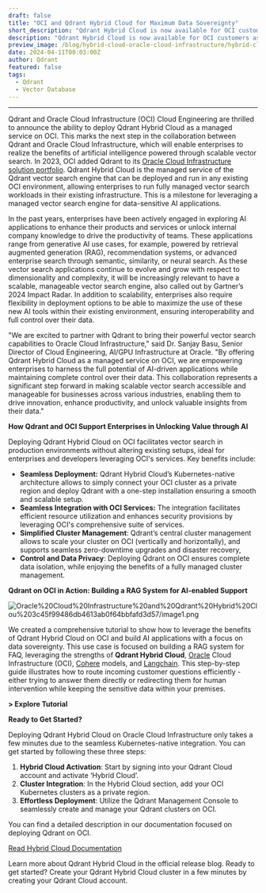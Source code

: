 ```yaml
---
draft: false
title: "OCI and Qdrant Hybrid Cloud for Maximum Data Sovereignty"
short_description: "Qdrant Hybrid Cloud is now available for OCI customers as a managed vector search engine for data-sensitive AI apps." 
description: "Qdrant Hybrid Cloud is now available for OCI customers as a managed vector search engine for data-sensitive AI apps."
preview_image: /blog/hybrid-cloud-oracle-cloud-infrastructure/hybrid-cloud-oracle-cloud-infrastructure.png
date: 2024-04-11T00:03:00Z
author: Qdrant
featured: false
tags:
  - Qdrant
  - Vector Database
---
```


****

Qdrant and Oracle Cloud Infrastructure (OCI) Cloud Engineering are thrilled to announce the ability to deploy Qdrant Hybrid Cloud as a managed service on OCI. This marks the next step in the collaboration between Qdrant and Oracle Cloud Infrastructure, which will enable enterprises to realize the benefits of artificial intelligence powered through scalable vector search. In 2023, OCI added Qdrant to its [Oracle Cloud Infrastructure solution portfolio](https://blogs.oracle.com/cloud-infrastructure/post/vecto-database-qdrant-support-oci-kubernetes). Qdrant Hybrid Cloud is the managed service of the Qdrant vector search engine that can be deployed and run in any existing OCI environment, allowing enterprises to run fully managed vector search workloads in their existing infrastructure. This is a milestone for leveraging a managed vector search engine for data-sensitive AI applications.

In the past years, enterprises have been actively engaged in exploring AI applications to enhance their products and services or unlock internal company knowledge to drive the productivity of teams. These applications range from generative AI use cases, for example, powered by retrieval augmented generation (RAG), recommendation systems, or advanced enterprise search through semantic, similarity, or neural search. As these vector search applications continue to evolve and grow with respect to dimensionality and complexity, it will be increasingly relevant to have a scalable, manageable vector search engine, also called out by Gartner’s 2024 Impact Radar. In addition to scalability, enterprises also require flexibility in deployment options to be able to maximize the use of these new AI tools within their existing environment, ensuring interoperability and full control over their data.

"We are excited to partner with Qdrant to bring their powerful vector search capabilities to Oracle Cloud Infrastructure," said Dr. Sanjay Basu, Senior Director of Cloud Engineering, AI/GPU Infrastructure at Oracle. "By offering Qdrant Hybrid Cloud as a managed service on OCI, we are empowering enterprises to harness the full potential of AI-driven applications while maintaining complete control over their data. This collaboration represents a significant step forward in making scalable vector search accessible and manageable for businesses across various industries, enabling them to drive innovation, enhance productivity, and unlock valuable insights from their data."

**How Qdrant and OCI Support Enterprises in Unlocking Value through AI**

Deploying Qdrant Hybrid Cloud on OCI facilitates vector search in production environments without altering existing setups, ideal for enterprises and developers leveraging OCI's services. Key benefits include:

- **Seamless Deployment:** Qdrant Hybrid Cloud’s Kubernetes-native architecture allows to simply connect your OCI cluster as a private region and deploy Qdrant with a one-step installation ensuring a smooth and scalable setup.
- **Seamless Integration with OCI Services:** The integration facilitates efficient resource utilization and enhances security provisions by leveraging OCI's comprehensive suite of services.
- **Simplified Cluster Management**: Qdrant’s central cluster management allows to scale your cluster on OCI (vertically and horizontally), and supports seamless zero-downtime upgrades and disaster recovery,
- **Control and Data Privacy**: Deploying Qdrant on OCI ensures complete data isolation, while enjoying the benefits of a fully managed cluster management.

**Qdrant on OCI in Action: Building a RAG System for AI-enabled Support**

![Oracle%20Cloud%20Infrastructure%20and%20Qdrant%20Hybrid%20Clou%203c45f99486db4613ab0f64bbfafd3d57/image1.png](Oracle%20Cloud%20Infrastructure%20and%20Qdrant%20Hybrid%20Clou%203c45f99486db4613ab0f64bbfafd3d57/image1.png)

We created a comprehensive tutorial to show how to leverage the benefits of Qdrant Hybrid Cloud on OCI and build AI applications with a focus on data sovereignty. This use case is focused on building a RAG system for FAQ, leveraging the strengths of **Qdrant Hybrid Cloud**, [Oracle](https://www.linkedin.com/company/oracle/) Cloud Infrastructure (OCI), [Cohere](https://www.linkedin.com/company/cohere-ai/) models, and [Langchain](https://www.langchain.com/). This step-by-step guide illustrates how to route incoming customer questions efficiently - either trying to answer them directly or redirecting them for human intervention while keeping the sensitive data within your premises.

**> Explore Tutorial**

**Ready to Get Started?**

Deploying Qdrant Hybrid Cloud on Oracle Cloud Infrastructure only takes a few minutes due to the seamless Kubernetes-native integration. You can get started by following these three steps:

1. **Hybrid Cloud Activation**: Start by signing into your Qdrant Cloud account and activate ‘Hybrid Cloud’.
2. **Cluster Integration**: In the Hybrid Cloud section, add your OCI Kubernetes clusters as a private region.
3. **Effortless Deployment**: Utilize the Qdrant Management Console to seamlessly create and manage your Qdrant clusters on OCI.

You can find a detailed description in our documentation focused on deploying Qdrant on OCI.

[Read Hybrid Cloud Documentation](/documentation/hybrid-cloud/)

Learn more about Qdrant Hybrid Cloud in the official release blog. Ready to get started? Create your Qdrant Hybrid Cloud cluster in a few minutes by creating your Qdrant Cloud account.